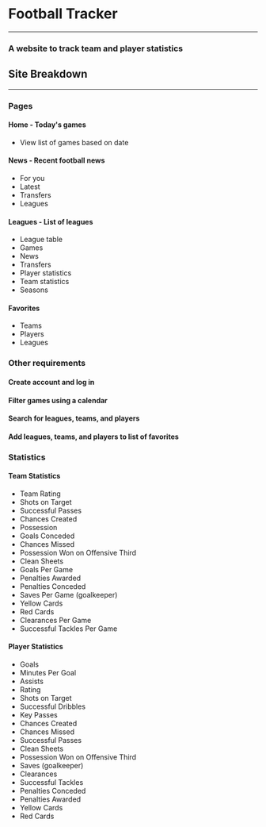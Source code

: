 # Football Tracker
---
### A website to track team and player statistics 

## Site Breakdown 
---
### Pages
#### Home - Today's games 
* View list of games based on date

#### News - Recent football news
* For you 
* Latest
* Transfers
* Leagues

#### Leagues - List of leagues 
* League table 
* Games 
* News 
* Transfers
* Player statistics
* Team statistics 
* Seasons 

#### Favorites
* Teams
* Players
* Leagues

### Other requirements 
#### Create account and log in 

#### Filter games using a calendar 

#### Search for leagues, teams, and players 

#### Add leagues, teams, and players to list of favorites 

### Statistics
#### Team Statistics 
* Team Rating 
* Shots on Target 
* Successful Passes 
* Chances Created
* Possession 
* Goals Conceded
* Chances Missed 
* Possession Won on Offensive Third
* Clean Sheets
* Goals Per Game
* Penalties Awarded
* Penalties Conceded
* Saves Per Game (goalkeeper)
* Yellow Cards 
* Red Cards
* Clearances Per Game
* Successful Tackles Per Game

#### Player Statistics 
* Goals 
* Minutes Per Goal
* Assists
* Rating
* Shots on Target
* Successful Dribbles
* Key Passes
* Chances Created
* Chances Missed
* Successful Passes
* Clean Sheets
* Possession Won on Offensive Third
* Saves (goalkeeper)
* Clearances 
* Successful Tackles
* Penalties Conceded 
* Penalties Awarded
* Yellow Cards
* Red Cards
